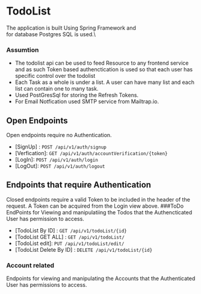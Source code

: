 # TodoList
The application is built Using Spring Framework and \
for database Postgres SQL is used.\
### Assumtion
 * The todolist api can be used to feed Resource to any
frontend service and as such Token based authenctication is used
so that each user has specific control over the todolist
* Each Task as a whole is under a list. A user can have many list and each list can contain one to many task.
* Used PostGresSql for storing the Refresh Tokens.
* For Email Notfication used SMTP service from Mailtrap.io.

## Open Endpoints

Open endpoints require no Authentication.

* [SignUp] : `POST /api/v1/auth/signup`
* [Verfication]: `GET /api/v1/auth/accountVerification/{token}`
* [LogIn]: `POST /api/v1/auth/login`
* [LogOut]: `POST /api/v1/auth/logout`
## Endpoints that require Authentication

Closed endpoints require a valid Token to be included in the header of the
request. A Token can be acquired from the Login view above.
###ToDo
EndPoints for Viewing and manipulatiing the Todos that the Authencticated User has permission to access.

* [TodoList By ID] : `GET /api/v1/todoList/{id}`
* [TodoList GET ALL] : `GET /api/v1/todoList/`
* [TodoList edit]: `PUT /api/v1/todoList/edit/`
* [TodoList  Delete By ID] : `DELETE /api/v1/todoList/{id}`


### Account related

Endpoints for viewing and manipulating the Accounts that the Authenticated User
has permissions to access.

